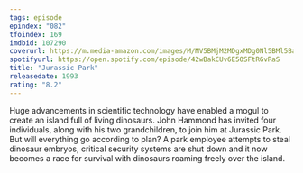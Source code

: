 ```yaml
---
tags: episode
epindex: "082"
tfoindex: 169
imdbid: 107290
coverurl: https://m.media-amazon.com/images/M/MV5BMjM2MDgxMDg0Nl5BMl5BanBnXkFtZTgwNTM2OTM5NDE@._V1_SX202_CR0,0,202,300_.jpg
spotifyurl: https://open.spotify.com/episode/42wBakCUv6E50SFtRGvRaS
title: "Jurassic Park"
releasedate: 1993
rating: "8.2"
---
```


Huge advancements in scientific technology have enabled a mogul to create an island full of living dinosaurs. John Hammond has invited four individuals, along with his two grandchildren, to join him at Jurassic Park. But will everything go according to plan? A park employee attempts to steal dinosaur embryos, critical security systems are shut down and it now becomes a race for survival with dinosaurs roaming freely over the island.